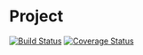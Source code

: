 # Project

[![Build Status](https://travis-ci.org/frank1789/ProjectThesis.svg?branch=3D-environment)](https://travis-ci.org/frank1789/ProjectThesis)
[![Coverage Status](https://img.shields.io/coveralls/github/frank1789/ProjectThesis/3D-environment)](https://coveralls.io/github/frank1789/ProjectThesis?branch=3D-environment)
